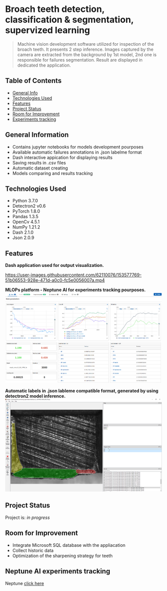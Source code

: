# Broach teeth detection, classification & segmentation, supervized learning 
> Machine vision development software utilized for inspection of the broach teeth. It presents 2 step inference.
> Images captured by the camera are extracted from the background by 1st model, 2nd one is responsible for failures segmentation. 
> Result are displayed in dedicated the application. 

## Table of Contents
* [General Info](#general-information)
* [Technologies Used](#technologies-used)
* [Features](#features)
* [Project Status](#project-status)
* [Room for Improvement](#room-for-improvement)
* [Experiments tracking](#neptune-AI-experiments-tracking)

## General Information
- Contains jupyter notebooks for models development pourposes
- Available automatic failures annotations in .json labelme format
- Dash interactive appication for displaying results
- Saving results in .csv files
- Automatic dataset creating
- Models comparing and results tracking

## Technologies Used
- Python 3.7.0
- Detectron2 v0.6
- PyTorch 1.8.0
- Pandas 1.3.5
- OpenCv 4.5.1
- NumPy 1.21.2
- Dash 2.1.0
- Json 2.0.9

## Features
**Dash application used for output visualization.**

https://user-images.githubusercontent.com/62110076/153577769-51b06553-928e-471d-a0c0-fc5e0056007a.mp4

**MLOPs platform - Neptune AI for experiments tracking pourposes.**
![plot](ReadmeImages/neptune.png)

**Automatic labels in .json lableme compatible format, generated by using detectron2 model inference.**
![plot](ReadmeImages/labelme.png)

## Project Status
Project is: _in progress_ 


## Room for Improvement

- Integrate Microsoft SQL database with the appliacation
- Collect historic data
- Optimization of the sharpening strategy for teeth

## Neptune AI experiments tracking
Neptune [click here](https://app.neptune.ai/konrad98ft/test/e/TES-18/dashboard/Main-parameters-7caf51a4-a646-4ec9-972b-f80d6dd62c5b)




